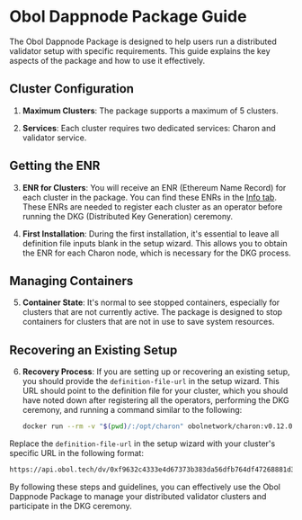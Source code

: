 # Obol Dappnode Package Guide

The Obol Dappnode Package is designed to help users run a distributed validator setup with specific requirements. This guide explains the key aspects of the package and how to use it effectively.

## Cluster Configuration

1. **Maximum Clusters**: The package supports a maximum of 5 clusters.

2. **Services**: Each cluster requires two dedicated services: Charon and validator service.

## Getting the ENR

3. **ENR for Clusters**: You will receive an ENR (Ethereum Name Record) for each cluster in the package. You can find these ENRs in the [Info tab](http://my.dappnode/#/packages/holesky-obol.dnp.dappnode.eth/info). These ENRs are needed to register each cluster as an operator before running the DKG (Distributed Key Generation) ceremony.

4. **First Installation**: During the first installation, it's essential to leave all definition file inputs blank in the setup wizard. This allows you to obtain the ENR for each Charon node, which is necessary for the DKG process.

## Managing Containers

5. **Container State**: It's normal to see stopped containers, especially for clusters that are not currently active. The package is designed to stop containers for clusters that are not in use to save system resources.

## Recovering an Existing Setup

6. **Recovery Process**: If you are setting up or recovering an existing setup, you should provide the `definition-file-url` in the setup wizard. This URL should point to the definition file for your cluster, which you should have noted down after registering all the operators, performing the DKG ceremony, and running a command similar to the following:

   ```bash
   docker run --rm -v "$(pwd)/:/opt/charon" obolnetwork/charon:v0.12.0 dkg --definition-file="https://api.obol.tech/dv/0xf9632c4333e4d67373b777da56dfb764df47268881d3412a1eef1a0247dc7367/"
   ```

Replace the `definition-file-url` in the setup wizard with your cluster's specific URL in the following format:

```markdown
https://api.obol.tech/dv/0xf9632c4333e4d67373b383da56dfb764df47268881d3412a1eef1a0247dc7367
```

By following these steps and guidelines, you can effectively use the Obol Dappnode Package to manage your distributed validator clusters and participate in the DKG ceremony.
